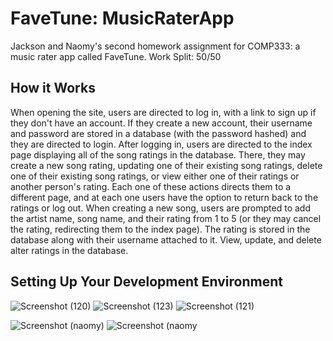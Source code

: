 # FaveTune: MusicRaterApp
Jackson and Naomy's second homework assignment for COMP333: a music rater app called FaveTune. Work Split: 50/50

## How it Works
When opening the site, users are directed to log in, with a link to sign up if they don't have an account. If they create a new account, their username and password are stored in a database (with the password hashed) and they are directed to login. After logging in, users are directed to the index page displaying all of the song ratings in the database. There, they may create a new song rating, updating one of their existing song ratings, delete one of their existing song ratings, or view either one of their ratings or another person's rating. Each one of these actions directs them to a different page, and at each one users have the option to return back to the ratings or log out. When creating a new song, users are prompted to add the artist name, song name, and their rating from 1 to 5 (or they may cancel the rating, redirecting them to the index page). The rating is stored in the database along with their username attached to it. View, update, and delete alter ratings in the database. 

## Setting Up Your Development Environment

![Screenshot (120)](https://github.com/Jmac041/MusicRaterApp/assets/144952777/096b85ec-eca3-4332-961f-1986202efa60)
![Screenshot (123)](https://github.com/Jmac041/MusicRaterApp/assets/144952777/99c3f8ca-cec8-49e9-8d8d-887b04b31bca)
![Screenshot (121)](https://github.com/Jmac041/MusicRaterApp/assets/144952777/dcb40e89-98c4-42e2-9156-36d686d867c3)

![Screenshot (naomy)](https://github.com/Jmac041/MusicRaterApp/assets/85355678/944fe2c5-b002-4caf-96be-cbeaad33ee9b)
![Screenshot (naomy](https://github.com/Jmac041/MusicRaterApp/assets/85355678/1ff21582-c63e-4101-be3b-beb278423041)




